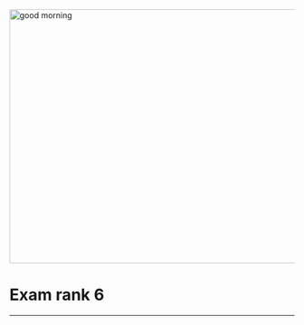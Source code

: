 <img src="https://github.com/DevAwizard/Exam_42/assets/153505451/df8c3d70-5771-4894-b0f2-2a6d6402ae8b" alt="good morning" width="1000" height="450">




# Exam rank 6


---
